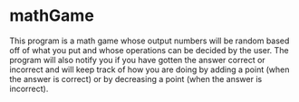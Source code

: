 # mathGame
This program is a math game whose output numbers will be random based off of what you put and whose operations can be decided by the user. The program will also notify you if you have gotten the answer correct or incorrect and will keep track of how you are doing by adding a point (when the answer is correct) or by decreasing a point (when the answer is incorrect).
